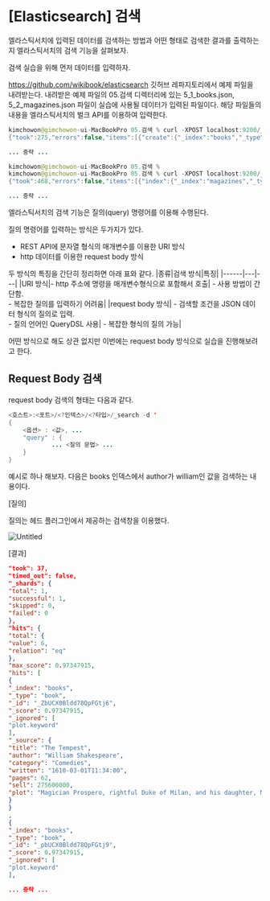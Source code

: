 # [Elasticsearch] 검색

엘라스틱서치에 입력된 데이터를 검색하는 방법과 어떤 형태로 검색한 결과를 출력하는지 엘라스틱서치의 검색 기능을 살펴보자. 

검색 실습을 위해 먼저 데이터를 입력하자. 

 https://github.com/wikibook/elasticsearch 깃허브 레파지토리에서 예제 파일을 내려받는다.
 내려받은 예제 파일의 05.검색 디렉터리에 있는 5_1_books.json, 5_2_magazines.json 파일이 실습에 사용될 데이터가 입력된 파일이다. 해당 파일들의 내용을 엘라스틱서치의 벌크 API를 이용하여 입력한다. 

```java
kimchowon@gimchowon-ui-MacBookPro 05.검색 % curl -XPOST localhost:9200/_bulk --data-binary @5_1_books.json -H 'Content-Type: application/json'
{"took":275,"errors":false,"items":[{"create":{"_index":"books","_type":"book","_id":"_ZbUCX0Bldd78QpFGtj6","_version":1,"result":"created","_shards":{"total":2,"successful":2,"failed":0},"_seq_no":1,"_primary_term":2,"status":201}},{"create":{"_index":"books","_type":"book","_id":"_pbUCX0Bldd78QpFGtj9","_version":1,"result":"created","_shards":{"total":2,"successful":2,"failed":0},"_seq_no":2,"_primary_term":2,"status":201}},{"create":{"_index":"books","_type":"book","_id":"_5bUCX0Bldd78QpFGtj9","_version":1,"result":"created","_shards":{"total":2,"successful":2,"failed":0},"_seq_no":3,"_primary_term":2,"status":201}},{"create":{"_index":"books","_type":"book","_id":"AJbUCX0Bldd78QpFGtn9","_version":1,

... 중략 ...

kimchowon@gimchowon-ui-MacBookPro 05.검색 % 
kimchowon@gimchowon-ui-MacBookPro 05.검색 % curl -XPOST localhost:9200/_bulk --data-binary @5_2_magazines.json -H 'Content-Type: application/json'
{"took":468,"errors":false,"items":[{"index":{"_index":"magazines","_type":"magazine","_id":"DJbVCX0Bldd78QpFAdn2","_version":1,"result":"created","_shards":{"total":2,"successful":1,"failed":0},"_seq_no":0,"_primary_term":1,"status":201}},{"index":{"_index":"magazines","_type":"magazine","_id":"DZbVCX0Bldd78QpFAdn2",

... 중략 ...
```

엘라스틱서치의 검색 기능은 질의(query) 명령어를 이용해 수행된다. 

질의 명령어를 입력하는 방식은 두가지가 있다. 

- REST API에 문자열 형식의 매개변수를 이용한 URI 방식
- http 데이터를 이용한 request body 방식

두 방식의 특징을 간단히 정리하면 아래 표와 같다.
|종류|검색 방식|특징|
|------|---|---|
|URI 방식|- http 주소에 명령을 매개변수형식으로 포함해서 호출| - 사용 방법이 간단함. <br/>  - 복잡한 질의를 입력하기 어려움|
|request body 방식| - 검색할 조건을 JSON 데이터 형식의 질의로 입력. <br/> - 질의 언어인 QueryDSL 사용| - 복잡한 형식의 질의 가능|

어떤 방식으로 해도 상관 없지만 이번에는 request body 방식으로 실습을 진행해보려고 한다. 

## Request Body 검색

request body 검색의 형태는 다음과 같다. 

```java
<호스트>:<포트>/<?인덱스>/<?타입>/_search -d '
{
	<옵션> : <값>, ...
	"query" : {
			... <질의 문법> ...
	}
}
```

예시로 하나 해보자. 다음은 books 인덱스에서 author가 william인 값을 검색하는 내용이다. 

[질의]

질의는 헤드 플러그인에서 제공하는 검색창을 이용했다. 

![Untitled](https://s3-us-west-2.amazonaws.com/secure.notion-static.com/e95df9da-63d3-4084-96fe-1beca54fe821/Untitled.png)

[결과]

```json
"took": 37,
"timed_out": false,
"_shards": {
"total": 1,
"successful": 1,
"skipped": 0,
"failed": 0
},
"hits": {
"total": {
"value": 6,
"relation": "eq"
},
"max_score": 0.97347915,
"hits": [
{
"_index": "books",
"_type": "book",
"_id": "_ZbUCX0Bldd78QpFGtj6",
"_score": 0.97347915,
"_ignored": [
"plot.keyword"
],
"_source": {
"title": "The Tempest",
"author": "William Shakespeare",
"category": "Comedies",
"written": "1610-03-01T11:34:00",
"pages": 62,
"sell": 275600000,
"plot": "Magician Prospero, rightful Duke of Milan, and his daughter, Miranda, have been stranded for twelve years on an island after Prospero's jealous brother Antonio (aided by Alonso, the King of Naples) deposed him and set him adrift with the then-3-year-old Miranda. Gonzalo, the King's counsellor, had secretly supplied their boat with plenty of food, water, clothes and the most-prized books from Prospero's library. Possessing magic powers due to his great learning, Prospero is reluctantly served by a spirit, Ariel, whom Prospero had rescued from a tree in which he had been trapped by the witch Sycorax. Prospero maintains Ariel's loyalty by repeatedly promising to release the "airy spirit" from servitude. Sycorax had been banished to the island, and had died before Prospero's arrival. Her son, Caliban, a deformed monster and the only non-spiritual inhabitant before the arrival of Prospero, was initially adopted and raised by him. He taught Prospero how to survive on the island, while Prospero and Miranda taught Caliban religion and their own language. Following Caliban's attempted rape of Miranda, he had been compelled by Prospero to serve as the magician's slave. In slavery, Caliban has come to view Prospero as a usurper and has grown to resent him and his daughter. Prospero and Miranda in turn view Caliban with contempt and disgust."
}
}
,
{
"_index": "books",
"_type": "book",
"_id": "_pbUCX0Bldd78QpFGtj9",
"_score": 0.97347915,
"_ignored": [
"plot.keyword"
],

... 중략 ...
```